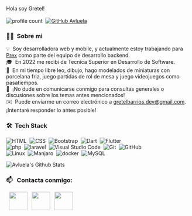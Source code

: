 Hola soy Gretel!
\
\
![profile count](https://komarev.com/ghpvc/?username=avluela&color=red)&nbsp;
[![GitHub Avluela](https://img.shields.io/github/followers/avluela?label=follow&style=social)](https://github.com/avluela)&nbsp;
  
 
### 👩‍🦰 &nbsp;Sobre mi

💡 &nbsp;Soy desarrolladora web y mobile, y actualmente estoy trabajando para [Prex]() como parte del equipo de desarrollo backend.\
🎓 &nbsp;En 2022 me recibí de Tecnica Superior en Desarrollo de Software.\
🌱 &nbsp;En mi tiempo libre leo, dibujo, hago modelados de miniaturas con porcelana fria, juego partidas de rol de mesa y juego videojuegos como pasatiempos.\
💬 &nbsp;¡No dude en comunicarse conmigo para consultas generales o discusiones sobre los temas antes mencionados!\
✉️ &nbsp;Puede enviarme un correo electrónico a gretelbarrios.dev@gmail.com. ¡Intentaré responder lo antes posible!


### 🛠 &nbsp;Tech Stack

![HTML](https://img.shields.io/badge/-HTML-05122A?style=flat&logo=HTML5)&nbsp;
![CSS](https://img.shields.io/badge/-CSS-05122A?style=flat&logo=CSS3&logoColor=1572B6)&nbsp;
![Bootstrap](https://img.shields.io/badge/-Bootstrap-05122A?style=flat&logo=bootstrap&logoColor=563D7C)&nbsp;
![Dart](https://img.shields.io/badge/-Dart-05122A?style=flat&logo=dart&logoColor=1075C2)&nbsp;
![Flutter](https://img.shields.io/badge/-flutter-05122A?&&style=flat&logo=flutter)\
![php](https://img.shields.io/badge/-php-05122A?&style=flat&logo=php)&nbsp;
![laravel](https://img.shields.io/badge/-laravel-05122A?&&style=flat&logo=laravel)&nbsp;
![Visual Studio Code](https://img.shields.io/badge/-Visual%20Studio%20Code-05122A?style=flat&logo=visual-studio-code)&nbsp;
![Git](https://img.shields.io/badge/-Git-05122A?style=flat&logo=git)&nbsp;
![GitHub](https://img.shields.io/badge/-GitHub-05122A?style=flat&logo=github)\
![Linux](https://img.shields.io/badge/-Linux-05122A?style=flat&logo=Linux&logoColor=FFA518)&nbsp;
![Manjaro](https://img.shields.io/badge/-Manjaro-05122A?style=flat&logo=Manjaro&logoColor=FFA518)&nbsp;
![docker](https://img.shields.io/badge/-docker-05122A?&style=flat&logo=docker)&nbsp;
![MySQL](https://img.shields.io/badge/-MySQL-05122A?&style=flat&logo=MySQL&logoColor=FFFFFF)&nbsp;


<img src="https://github-readme-stats.vercel.app/api?username=avluela&include_all_commits=true&count_private=true&show_icons=true&line_height=20&title_color=7A7ADB&icon_color=2234AE&text_color=D3D3D3&bg_color=0,000000,130F40" alt="Avluela's Github Stats">

### 📫 &nbsp; Contacta conmigo:

<p>
&nbsp; <a href="https://www.instagram.com/gretelavluela/" target="_blank" rel="noopener noreferrer"><img src="https://img.icons8.com/plasticine/100/000000/instagram-new.png" width="50" /></a>  
&nbsp; <a href="https://www.linkedin.com/in/gretel-barrios-70b10b213" target="_blank" rel="noopener noreferrer"><img src="https://img.icons8.com/plasticine/100/000000/linkedin.png" width="50" /></a>
&nbsp; <a href="mailto:gretelbarrios.dev@gmail.com" target="_blank" rel="noopener noreferrer"><img src="https://img.icons8.com/plasticine/100/000000/gmail.png"  width="50" /></a>
</p>

